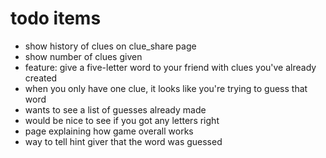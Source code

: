 # todo items

* show history of clues on clue_share page
* show number of clues given
* feature: give a five-letter word to your friend with clues you've already created
* when you only have one clue, it looks like you're trying to guess that word
* wants to see a list of guesses already made
* would be nice to see if you got any letters right
* page explaining how game overall works
* way to tell hint giver that the word was guessed